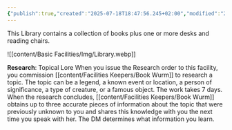 ```yaml
---
{"publish":true,"created":"2025-07-18T18:47:56.245+02:00","modified":"2025-07-18T17:54:21.902+02:00","cssclasses":""}
---
```


This Library contains a collection of books plus one or more desks and reading chairs.

![[content/Basic Facilities/Img/Library.webp]]

**Research**: Topical Lore When you issue the Research order to this facility, you commission [[content/Facilities Keepers/Book Wurm]] to research a topic. The topic can be a legend, a known event or location, a person of significance, a type of creature, or a famous object. The work takes 7 days. When the research concludes, [[content/Facilities Keepers/Book Wurm]] obtains up to three accurate pieces of information about the topic that were previously unknown to you and shares this knowledge with you the next time you speak with her. The DM determines what information you learn.

